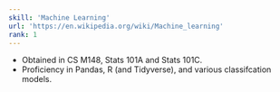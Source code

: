 ```yaml
---
skill: 'Machine Learning'
url: 'https://en.wikipedia.org/wiki/Machine_learning'
rank: 1
---
```


- Obtained in CS M148, Stats 101A and Stats 101C.
- Proficiency in Pandas, R (and Tidyverse), and various classifcation models.
